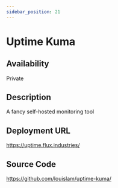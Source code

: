 ```yaml
---
sidebar_position: 21
---
```


# Uptime Kuma

## Availability
Private

## Description
A fancy self-hosted monitoring tool

## Deployment URL
https://uptime.flux.industries/

## Source Code
https://github.com/louislam/uptime-kuma/